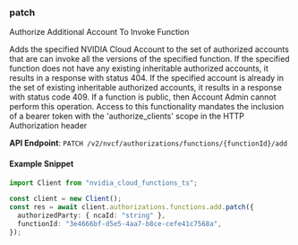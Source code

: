 
### patch <a name="patch"></a>
Authorize Additional Account To Invoke Function

Adds the specified NVIDIA Cloud Account to the set of authorized accounts that  are can invoke all the versions of the specified function. If the specified  function does not have any existing inheritable authorized accounts, it results  in a response with status 404. If the specified account is already in the set  of existing inheritable authorized accounts, it results in a response with  status code 409. If a function is public, then Account Admin cannot perform  this operation. Access to this functionality mandates the inclusion of a bearer token with the  'authorize_clients' scope in the HTTP Authorization header 

**API Endpoint**: `PATCH /v2/nvcf/authorizations/functions/{functionId}/add`

#### Example Snippet

```typescript
import Client from "nvidia_cloud_functions_ts";

const client = new Client();
const res = await client.authorizations.functions.add.patch({
  authorizedParty: { ncaId: "string" },
  functionId: "3e4666bf-d5e5-4aa7-b8ce-cefe41c7568a",
});
```
